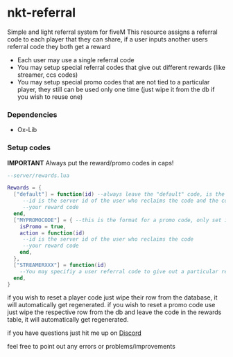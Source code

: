 # nkt-referral
Simple and light referral system for fiveM
This resource assigns a referral code to each player that they can share, if a user inputs another users referral code they both get a reward
- Each user may use a single referral code
- You may setup special referral codes that give out different rewards (like streamer, ccs codes)
- You may setup special promo codes that are not tied to a particular player, they still can be used only one time (just wipe it from the db if you wish to reuse one)


### Dependencies
- Ox-Lib

### Setup codes
**IMPORTANT** Always put the reward/promo codes in caps!

```lua
--server/rewards.lua

Rewards = {
  ["default"] = function(id) --always leave the "default" code, is the default reward given out if no special code is found
     --id is the server id of the user who reclaims the code and the code owner server id
     --your reward code
  end,
  ["MYPROMOCODE"] = { --this is the format for a promo code, only set it up like this for a promo code
    isPromo = true, 
    action = function(id)
     --id is the server id of the user who reclaims the code
     --your reward code
    end,
  },
  ["STREAMERXXX"] = function(id) 
    --You may specifiy a user referral code to give out a particular reward, this overrides the defaults reward
  end,
}

```

if you wish to reset a player code just wipe their row from the database, it will automatically get regenerated.
if you wish to reset a promo code use just wipe the respective row from the db and leave the code in the rewards table, it will automatically get regenerated.

if you have questions just hit me up on [Discord](https://discord.gg/SHXVdCG7Qg)

feel free to point out any errors or problems/improvements
